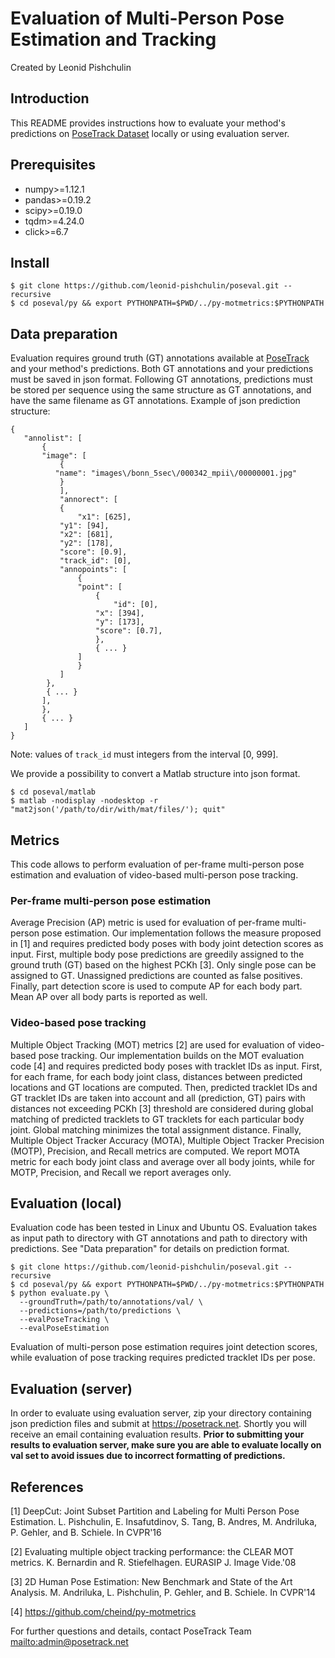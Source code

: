 # Evaluation of Multi-Person Pose Estimation and Tracking

Created by Leonid Pishchulin

## Introduction

This README provides instructions how to evaluate your method's predictions on [PoseTrack Dataset](https://posetrack.net) locally or using evaluation server.

## Prerequisites

- numpy>=1.12.1
- pandas>=0.19.2
- scipy>=0.19.0
- tqdm>=4.24.0
- click>=6.7

## Install
```
$ git clone https://github.com/leonid-pishchulin/poseval.git --recursive
$ cd poseval/py && export PYTHONPATH=$PWD/../py-motmetrics:$PYTHONPATH
```
## Data preparation

Evaluation requires ground truth (GT) annotations available at [PoseTrack](https://posetrack.net) and  your method's predictions. Both GT annotations and your predictions must be saved in json format. Following GT annotations, predictions must be stored per sequence using the same structure as GT annotations, and have the same filename as GT annotations. Example of json prediction structure:
```
{
   "annolist": [
       {
	   "image": [
	       {
		  "name": "images\/bonn_5sec\/000342_mpii\/00000001.jpg"
	       }
           ],
           "annorect": [
	       {
	           "x1": [625],
		   "y1": [94],
		   "x2": [681],
		   "y2": [178],
		   "score": [0.9],
		   "track_id": [0],
		   "annopoints": [
		       {
			   "point": [
			       {
			           "id": [0],
				   "x": [394],
				   "y": [173],
				   "score": [0.7],
			       },
			       { ... }
			   ]
		       }
		   ]
		},
		{ ... }
	   ],
       },
       { ... }
   ]
}
```
Note: values of `track_id` must integers from the interval [0, 999]. 

We provide a possibility to convert a Matlab structure into json format.
```
$ cd poseval/matlab
$ matlab -nodisplay -nodesktop -r "mat2json('/path/to/dir/with/mat/files/'); quit"
```

## Metrics

This code allows to perform evaluation of per-frame multi-person pose estimation and evaluation of video-based multi-person pose tracking.

### Per-frame multi-person pose estimation

Average Precision (AP) metric is used for evaluation of per-frame multi-person pose estimation. Our implementation follows the measure proposed in [1] and requires predicted body poses with body joint detection scores as input. First, multiple body pose predictions are greedily assigned to the ground truth (GT) based on the highest PCKh [3]. Only single pose can be assigned to GT. Unassigned predictions are counted as false positives. Finally, part detection score is used to compute AP for each body part. Mean AP over all body parts is reported as well.

### Video-based pose tracking

Multiple Object Tracking (MOT) metrics [2] are used for evaluation of video-based pose tracking. Our implementation builds on the MOT evaluation code [4] and requires predicted body poses with tracklet IDs as input. First, for each frame, for each body joint class, distances between predicted locations and GT locations are computed. Then, predicted tracklet IDs and GT tracklet IDs are taken into account and all (prediction, GT) pairs with distances not exceeding PCKh [3] threshold are considered during global matching of predicted tracklets to GT tracklets for each particular body joint. Global matching minimizes the total assignment distance. Finally, Multiple Object Tracker Accuracy (MOTA), Multiple Object Tracker Precision (MOTP), Precision, and Recall metrics are computed. We report MOTA metric for each body joint class and average over all body joints, while for MOTP, Precision, and Recall we report averages only.

## Evaluation (local)

Evaluation code has been tested in Linux and Ubuntu OS. Evaluation takes as input path to directory with GT annotations and path to directory with predictions. See "Data preparation" for details on prediction format. 

```
$ git clone https://github.com/leonid-pishchulin/poseval.git --recursive
$ cd poseval/py && export PYTHONPATH=$PWD/../py-motmetrics:$PYTHONPATH
$ python evaluate.py \
  --groundTruth=/path/to/annotations/val/ \
  --predictions=/path/to/predictions \
  --evalPoseTracking \
  --evalPoseEstimation
```

Evaluation of multi-person pose estimation requires joint detection scores, while evaluation of pose tracking requires predicted tracklet IDs per pose.

## Evaluation (server)

In order to evaluate using evaluation server, zip your directory containing json prediction files and submit at https://posetrack.net. Shortly you will receive an email containing evaluation results. **Prior to submitting your results to evaluation server, make sure you are able to evaluate locally on val set to avoid issues due to incorrect formatting of predictions.**

## References

[1] DeepCut: Joint Subset Partition and Labeling for Multi Person Pose Estimation. L. Pishchulin, E. Insafutdinov, S. Tang, B. Andres, M. Andriluka, P. Gehler, and B. Schiele. In CVPR'16

[2] Evaluating multiple object tracking performance: the CLEAR MOT metrics. K. Bernardin and R. Stiefelhagen. EURASIP J. Image Vide.'08 

[3] 2D Human Pose Estimation: New Benchmark and State of the Art Analysis. M. Andriluka, L. Pishchulin, P. Gehler, and B. Schiele. In CVPR'14

[4] https://github.com/cheind/py-motmetrics

For further questions and details, contact PoseTrack Team <mailto:admin@posetrack.net>